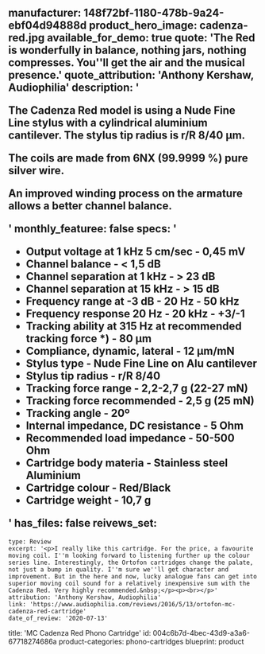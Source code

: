 manufacturer: 148f72bf-1180-478b-9a24-ebf04d94888d
product_hero_image: cadenza-red.jpg
available_for_demo: true
quote: 'The Red is wonderfully in balance, nothing jars, nothing compresses. You''ll get the air and the musical presence.'
quote_attribution: 'Anthony Kershaw, Audiophilia'
description: '<p>The Cadenza Red model is using a Nude Fine Line stylus with a cylindrical aluminium cantilever. The stylus tip radius is r/R 8/40 µm.</p><p>The coils are made from 6NX (99.9999 %) pure silver wire.</p><p>An improved winding process on the armature allows a better channel balance.</p>'
monthly_featuree: false
specs: '<ul><li>Output voltage at 1 kHz 5 cm/sec - 0,45 mV<br></li><li>Channel balance - &lt; 1,5 dB<br></li><li>Channel separation at 1 kHz - &gt; 23 dB<br></li><li>Channel separation at 15 kHz - &gt; 15 dB<br></li><li>Frequency range at -3 dB - 20 Hz - 50 kHz<br></li><li>Frequency response 20 Hz - 20 kHz - +3/-1<br></li><li>Tracking ability at 315 Hz at recommended tracking force *) - 80 μm<br></li><li>Compliance, dynamic, lateral - 12 μm/mN<br></li><li>Stylus type - Nude Fine Line on Alu cantilever<br></li><li>Stylus tip radius - r/R 8/40<br></li><li>Tracking force range - 2,2-2,7 g (22-27 mN)<br></li><li>Tracking force recommended - 2,5 g (25 mN)<br></li><li>Tracking angle - 20º<br></li><li>Internal impedance, DC resistance - 5 Ohm<br></li><li>Recommended load impedance - 50-500 Ohm<br></li><li>Cartridge body materia - Stainless steel Aluminium<br></li><li>Cartridge colour - Red/Black<br></li><li>Cartridge weight - 10,7 g<br></li></ul>'
has_files: false
reivews_set:
  -
    type: Review
    excerpt: '<p>I really like this cartridge. For the price, a favourite moving coil. I''m looking forward to listening further up the colour series line. Interestingly, the Ortofon cartridges change the palate, not just a bump in quality. I''m sure we''ll get character and improvement. But in the here and now, lucky analogue fans can get into superior moving coil sound for a relatively inexpensive sum with the Cadenza Red. Very highly recommended.&nbsp;</p><p><br></p>'
    attribution: 'Anthony Kershaw, Audiophilia'
    link: 'https://www.audiophilia.com/reviews/2016/5/13/ortofon-mc-cadenza-red-cartridge'
    date_of_review: '2020-07-13'
title: 'MC Cadenza Red Phono Cartridge'
id: 004c6b7d-4bec-43d9-a3a6-67718274686a
product-categories: phono-cartridges
blueprint: product
